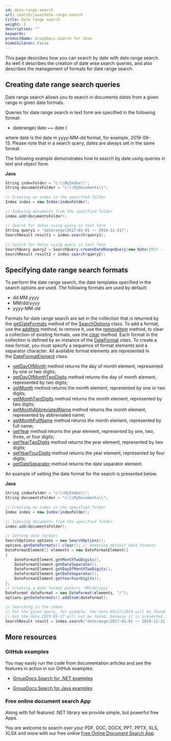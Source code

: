 ```yaml
---
id: date-range-search
url: search/java/date-range-search
title: Date range search
weight: 3
description: ""
keywords: 
productName: GroupDocs.Search for Java
hideChildren: False
---
```

This page describes how you can search by date with date range search. As well it describes the creation of date wise search queries, and also describes the management of formats for date range search.

## Creating date range search queries

Date range search allows you to search in documents dates from a given range in given date formats.

Queries for date range search in text form are specified in the following format:

*   daterange( date ~~ date )

where date is the date in yyyy-MM-dd format, for example, 2019-09-13. Please note that in a search query, dates are always set in the same format.

The following example demonstrates how to search by date using queries in text and object form.

**Java**

```csharp
String indexFolder = "c:\\MyIndex\\";
String documentsFolder = "c:\\MyDocuments\\";
 
// Creating an index in the specified folder
Index index = new Index(indexFolder);
 
// Indexing documents from the specified folder
index.add(documentsFolder);
 
// Search for dates using query in text form
String query1 = "daterange(2017-01-01 ~~ 2019-12-31)";
SearchResult result1 = index.search(query1);
 
// Search for dates using query in text form
SearchQuery query2 = SearchQuery.createDateRangeQuery(new Date(2017 - 1900, 1 - 1, 1), new Date(2019 - 1900, 12 - 1, 31));
SearchResult result2 = index.search(query2);
```

## Specifying date range search formats

To perform the date range search, the date templates specified in the search options are used. The following formats are used by default:

*   dd.MM.yyyy
*   MM/dd/yyyy
*   yyyy-MM-dd

Formats for date range search are set in the collection that is returned by the [getDateFormats](https://apireference.groupdocs.com/search/java/com.groupdocs.search.options/SearchOptions#getDateFormats()) method of the [SearchOptions](https://apireference.groupdocs.com/search/java/com.groupdocs.search.options/SearchOptions) class. To add a format, use the [addItem](https://apireference.groupdocs.com/search/java/com.groupdocs.search.options/DateFormatCollection#addItem(com.groupdocs.search.options.DateFormat)) method, to remove it, use the [removeItem](https://apireference.groupdocs.com/search/java/com.groupdocs.search.options/DateFormatCollection#removeItem(com.groupdocs.search.options.DateFormat)) method, to clear a collection of existing formats, use the [clear](https://apireference.groupdocs.com/search/java/com.groupdocs.search.options/DateFormatCollection#clear()) method. Each format in the collection is defined by an instance of the [DateFormat](https://apireference.groupdocs.com/search/java/com.groupdocs.search.options/DateFormat) class. To create a new format, you must specify a sequence of format elements and a separator character. All available format elements are represented in the [DateFormatElement](https://apireference.groupdocs.com/search/java/com.groupdocs.search.options/DateFormatElement) class:

*   [getDayOfMonth](https://apireference.groupdocs.com/search/java/com.groupdocs.search.options/DateFormatElement#getDayOfMonth()) method returns the day of month element, represented by one or two digits;
*   [getDayOfMonthTwoDigits](https://apireference.groupdocs.com/search/java/com.groupdocs.search.options/DateFormatElement#getDayOfMonthTwoDigits()) method returns the day of month element, represented by two digits;
*   [getMonth](https://apireference.groupdocs.com/search/java/com.groupdocs.search.options/DateFormatElement#getMonth()) method returns the month element, represented by one or two digits;
*   [getMonthTwoDigits](https://apireference.groupdocs.com/search/java/com.groupdocs.search.options/DateFormatElement#getMonthTwoDigits()) method returns the month element, represented by two digits;
*   [getMonthAbbreviatedName](https://apireference.groupdocs.com/search/java/com.groupdocs.search.options/DateFormatElement#getMonthAbbreviatedName()) method returns the month element, represented by abbreviated name;
*   [getMonthFullName](https://apireference.groupdocs.com/search/java/com.groupdocs.search.options/DateFormatElement#getMonthFullName()) method returns the month element, represented by full name;
*   [getYear](https://apireference.groupdocs.com/search/java/com.groupdocs.search.options/DateFormatElement#getYear()) method returns the year element, represented by one, two, three, or four digits;
*   [getYearTwoDigits](https://apireference.groupdocs.com/search/java/com.groupdocs.search.options/DateFormatElement#getYearTwoDigits()) method returns the year element, represented by two digits;
*   [getYearFourDigits](https://apireference.groupdocs.com/search/java/com.groupdocs.search.options/DateFormatElement#getYearFourDigits()) method returns the year element, represented by four digits;
*   [getDateSeparator](https://apireference.groupdocs.com/search/java/com.groupdocs.search.options/DateFormatElement#getDateSeparator()) method returns the date separator element.

An example of setting the date format for the search is presented below.

**Java**

```csharp
String indexFolder = "c:\\MyIndex\\";
String documentsFolder = "c:\\MyDocuments\\";
 
// Creating an index in the specified folder
Index index = new Index(indexFolder);
 
// Indexing documents from the specified folder
index.add(documentsFolder);
 
// Setting date formats
SearchOptions options = new SearchOptions();
options.getDateFormats().clear(); // Removing default date formats
DateFormatElement[] elements = new DateFormatElement[]
{
    DateFormatElement.getMonthTwoDigits(),
    DateFormatElement.getDateSeparator(),
    DateFormatElement.getDayOfMonthTwoDigits(),
    DateFormatElement.getDateSeparator(),
    DateFormatElement.getYearFourDigits(),
};
// Creating a date format pattern 'MM/dd/yyyy'
DateFormat dateFormat = new DateFormat(elements, "/");
options.getDateFormats().addItem(dateFormat);
 
// Searching in the index.
// For the given query, for example, the date 09/27/2019 will be found,
// but the date 2019-09-27 will not be found, because it is presented in a format that is not specified in the search options.
SearchResult result = index.search("daterange(2017-01-01 ~~ 2019-12-31)", options);
```

## More resources

### GitHub examples

You may easily run the code from documentation articles and see the features in action in our GitHub examples:

*   [GroupDocs.Search for .NET examples](https://github.com/groupdocs-search/GroupDocs.Search-for-.NET)
    
*   [GroupDocs.Search for Java examples](https://github.com/groupdocs-search/GroupDocs.Search-for-Java)
    

### Free online document search App

Along with full featured .NET library we provide simple, but powerful free Apps.

You are welcome to search over your PDF, DOC, DOCX, PPT, PPTX, XLS, XLSX and more with our free online [Free Online Document Search App](https://products.groupdocs.app/search).
